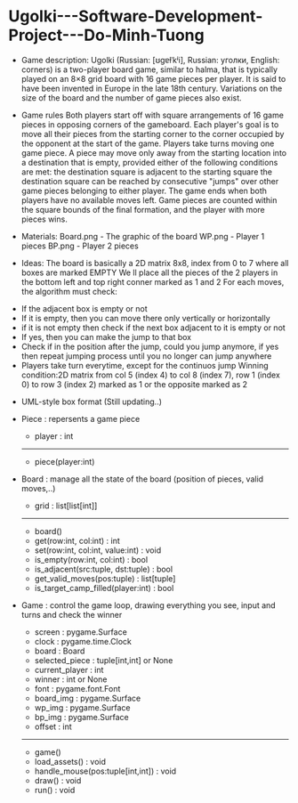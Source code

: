 # Ugolki---Software-Development-Project---Do-Minh-Tuong
* Game description: Ugolki (Russian: [ʊɡɐɫˈkʲi], Russian: уголки, English: corners) is a two-player board game, similar to halma, that is typically played on an 8×8 grid board with 16 game pieces per player. 
It is said to have been invented in Europe in the late 18th century. Variations on the size of the board and the number of game pieces also exist.

* Game rules
Both players start off with square arrangements of 16 game pieces in opposing corners of the gameboard. Each player's goal is to move all their pieces from the starting corner to the corner occupied by the opponent at the start of the game.
Players take turns moving one game piece. A piece may move only away from the starting location into a destination that is empty, provided either of the following conditions are met:
the destination square is adjacent to the starting square
the destination square can be reached by consecutive "jumps" over other game pieces belonging to either player.
The game ends when both players have no available moves left. Game pieces are counted within the square bounds of the final formation, and the player with more pieces wins.

* Materials:
Board.png - The graphic of the board
WP.png - Player 1 pieces
BP.png - Player 2 pieces

* Ideas:
The board is basically a 2D matrix 8x8, index from 0 to 7 where all boxes are marked EMPTY
We ll place all the pieces of the 2 players in the bottom left and top right conner marked as 1 and 2
For each moves, the algorithm must check:
- If the adjacent box is empty or not
- If it is empty, then you can move there only vertically or horizontally
- if it is not empty then check if the next box adjacent to it is empty or not
- If yes, then you can make the jump to that box
- Check if in the position after the jump, could you jump anymore, if yes then repeat jumping process until you no longer can jump anywhere
- Players take turn everytime, except for the continuos jump
Winning condition:2D matrix from col 5 (index 4) to col 8 (index 7), row 1 (index 0) to row 3 (index 2) marked as 1 or the opposite marked as 2

* UML-style box format (Still updating..)
- Piece : repersents a game piece
    + player : int
    -------------------
    + piece(player:int)

- Board : manage all the state of the board (position of pieces, valid moves,..)
    + grid : list[list[int]]
    -------------------
    + board()
    + get(row:int, col:int) : int
    + set(row:int, col:int, value:int) : void
    + is_empty(row:int, col:int) : bool
    + is_adjacent(src:tuple, dst:tuple) : bool
    + get_valid_moves(pos:tuple) : list[tuple]
    + is_target_camp_filled(player:int) : bool

- Game : control the game loop, drawing everything you see, input and turns and check the winner
    + screen : pygame.Surface
    + clock : pygame.time.Clock
    + board : Board
    + selected_piece : tuple[int,int] or None
    + current_player : int
    + winner : int or None
    + font : pygame.font.Font
    + board_img : pygame.Surface
    + wp_img : pygame.Surface
    + bp_img : pygame.Surface
    + offset : int
    --------------------
    + game()
    + load_assets() : void
    + handle_mouse(pos:tuple[int,int]) : void
    + draw() : void
    + run() : void
